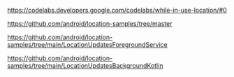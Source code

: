 https://codelabs.developers.google.com/codelabs/while-in-use-location/#0

https://github.com/android/location-samples/tree/master

https://github.com/android/location-samples/tree/main/LocationUpdatesForegroundService

https://github.com/android/location-samples/tree/main/LocationUpdatesBackgroundKotlin

